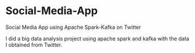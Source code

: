 # Social-Media-App
Social Media App using Apache Spark-Kafka on Twitter

I did a big data analysis project using apache spark and kafka with the data I obtained from Twitter.
